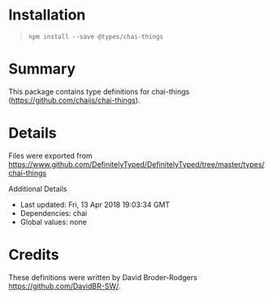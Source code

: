 # Installation
> `npm install --save @types/chai-things`

# Summary
This package contains type definitions for chai-things (https://github.com/chaijs/chai-things).

# Details
Files were exported from https://www.github.com/DefinitelyTyped/DefinitelyTyped/tree/master/types/chai-things

Additional Details
 * Last updated: Fri, 13 Apr 2018 19:03:34 GMT
 * Dependencies: chai
 * Global values: none

# Credits
These definitions were written by David Broder-Rodgers <https://github.com/DavidBR-SW/>.
